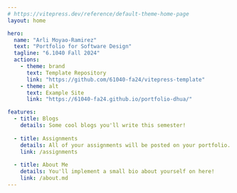 ```yaml
---
# https://vitepress.dev/reference/default-theme-home-page
layout: home

hero:
  name: "Arli Moyao-Ramirez"
  text: "Portfolio for Software Design"
  tagline: "6.1040 Fall 2024"
  actions:
    - theme: brand
      text: Template Repository
      link: "https://github.com/61040-fa24/vitepress-template"
    - theme: alt
      text: Example Site
      link: "https://61040-fa24.github.io/portfolio-dhua/"

features:
  - title: Blogs
    details: Some cool blogs you'll write this semester!
    
  - title: Assignments
    details: All of your assignments will be posted on your portfolio.
    link: /assignments
    
  - title: About Me
    details: You'll implement a small bio about yourself on here!
    link: /about.md
---
```

